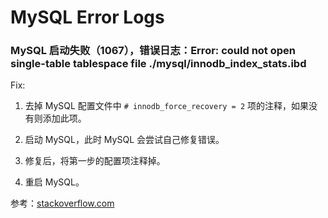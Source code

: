 # MySQL Error Logs

### MySQL 启动失败（1067），错误日志：Error: could not open single-table tablespace file ./mysql/innodb_index_stats.ibd

Fix: 

1. 去掉 MySQL 配置文件中 `# innodb_force_recovery = 2` 项的注释，如果没有则添加此项。

2. 启动 MySQL，此时 MySQL 会尝试自己修复错误。

3. 修复后，将第一步的配置项注释掉。

4. 重启 MySQL。

参考：[stackoverflow.com](https://stackoverflow.com/questions/18575755/xampp-mysql-could-not-open-single-table-tablespace-file-mysql-innodb-index-st)
